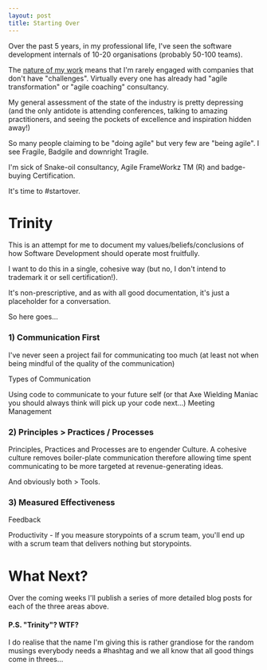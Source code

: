 ```yaml
---
layout: post
title: Starting Over
---
```


Over the past 5 years, in my professional life, I've seen the software development internals of 10-20 organisations (probably 50-100 teams).

The [nature of my work](http://uk.linkedin.com/in/parkerphil) means that I'm rarely engaged with companies that don't have "challenges". Virtually every one has already had "agile transformation" or "agile coaching" consultancy.

My general assessment of the state of the industry is pretty depressing (and the only antidote is attending conferences, talking to amazing practitioners, and seeing the pockets of excellence and inspiration hidden away!)

So many people claiming to be "doing agile" but very few are "being agile". I see Fragile, Badgile and downright Tragile.

I'm sick of Snake-oil consultancy, Agile FrameWorkz TM (R) and badge-buying Certification.

It's time to #startover.

#  Trinity

This is an attempt for me to document my values/beliefs/conclusions of how Software Development should operate most fruitfully.

I want to do this in a single, cohesive way (but no, I don't intend to trademark it or sell certification!).

It's non-prescriptive, and as with all good documentation, it's just a placeholder for a conversation.

So here goes...

### 1) Communication First

I've never seen a project fail for communicating too much (at least not when being mindful of the quality of the communication)

Types of Communication


Using code to communicate to your future self (or that Axe Wielding Maniac you should always think will pick up your code next...)
Meeting Management

### 2) Principles > Practices / Processes

Principles, Practices and Processes are to engender Culture.
A cohesive culture removes boiler-plate communication therefore allowing time spent communicating to be more targeted at revenue-generating ideas.

And obviously both > Tools.

### 3) Measured Effectiveness


Feedback

Productivity - If you measure storypoints of a scrum team, you'll end up with a scrum team that delivers nothing but storypoints.


#  What Next?

Over the coming weeks I'll publish a series of more detailed blog posts for each of the three areas above.

#### P.S. "Trinity"? WTF?
I do realise that the name I'm giving this is rather grandiose for the random musings everybody needs a #hashtag and we all know that all good things come in threes...






